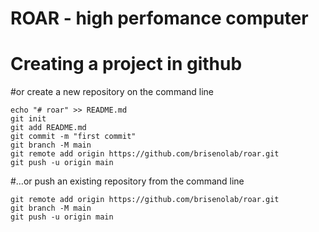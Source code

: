 # ROAR - high perfomance computer


# Creating a project in github
#or create a new repository on the command line
```
echo "# roar" >> README.md
git init
git add README.md
git commit -m "first commit"
git branch -M main
git remote add origin https://github.com/brisenolab/roar.git
git push -u origin main
```

#…or push an existing repository from the command line
```
git remote add origin https://github.com/brisenolab/roar.git
git branch -M main
git push -u origin main
```
